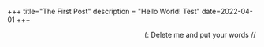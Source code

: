 +++
title="The First Post"
description = "Hello World! Test"
date=2022-04-01
+++


<div dir="rtl">

// Delete me and put your words :)


</div>
